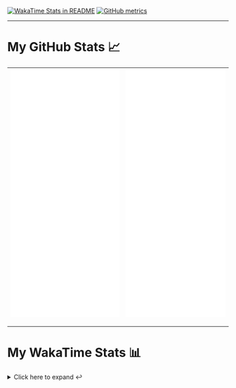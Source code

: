 [![WakaTime Stats in README](https://github.com/LOsioChico/LOsioChico/actions/workflows/waka.yml/badge.svg)](https://github.com/LOsioChico/LOsioChico/actions/workflows/waka.yml) [![GitHub metrics](https://github.com/LOsioChico/LOsioChico/actions/workflows/metrics.yml/badge.svg)](https://github.com/LOsioChico/LOsioChico/actions/workflows/metrics.yml)

---

# My GitHub Stats 📈

| ![](./assets/metrics.svg) | ![](./assets/metrics2.svg) |
| ------------------------- | -------------------------- |

---

# My WakaTime Stats 📊

<details>
<summary>Click here to expand ↩️</summary>
<br>

<!--START_SECTION:waka-->
![Code Time](http://img.shields.io/badge/Code%20Time-2%2C103%20hrs%2053%20mins-blue)

![Lines of code](https://img.shields.io/badge/From%20Hello%20World%20I%27ve%20Written-388.0%20thousand%20lines%20of%20code-blue)

**🐱 My GitHub Data** 

> 📦 680.9 kB Used in GitHub's Storage 
 > 
> 🏆 16 Contributions in the Year 2025
 > 
> 🚫 Not Opted to Hire
 > 
> 📜 28 Public Repositories 
 > 
> 🔑 32 Private Repositories 
 > 
**I'm a Night 🦉** 

```text
🌞 Morning                607 commits         ███░░░░░░░░░░░░░░░░░░░░░░   13.88 % 
🌆 Daytime                1373 commits        ████████░░░░░░░░░░░░░░░░░   31.39 % 
🌃 Evening                1498 commits        █████████░░░░░░░░░░░░░░░░   34.25 % 
🌙 Night                  896 commits         █████░░░░░░░░░░░░░░░░░░░░   20.48 % 
```
📅 **I'm Most Productive on Thursday** 

```text
Monday                   620 commits         ████░░░░░░░░░░░░░░░░░░░░░   14.17 % 
Tuesday                  655 commits         ████░░░░░░░░░░░░░░░░░░░░░   14.97 % 
Wednesday                489 commits         ███░░░░░░░░░░░░░░░░░░░░░░   11.18 % 
Thursday                 798 commits         █████░░░░░░░░░░░░░░░░░░░░   18.24 % 
Friday                   665 commits         ████░░░░░░░░░░░░░░░░░░░░░   15.20 % 
Saturday                 744 commits         ████░░░░░░░░░░░░░░░░░░░░░   17.01 % 
Sunday                   403 commits         ██░░░░░░░░░░░░░░░░░░░░░░░   09.21 % 
```


📊 **This Week I Spent My Time On** 

```text
💬 Programming Languages: 
Scala                    4 hrs 35 mins       ███████████░░░░░░░░░░░░░░   43.39 % 
JavaScript               2 hrs 37 mins       ██████░░░░░░░░░░░░░░░░░░░   24.87 % 
JSON                     1 hr 31 mins        ████░░░░░░░░░░░░░░░░░░░░░   14.38 % 
Markdown                 48 mins             ██░░░░░░░░░░░░░░░░░░░░░░░   07.69 % 
Vue.js                   15 mins             █░░░░░░░░░░░░░░░░░░░░░░░░   02.45 % 
```

**I Mostly Code in TypeScript** 

```text
TypeScript               33 repos            █████████████░░░░░░░░░░░░   51.56 % 
Scala                    9 repos             ████░░░░░░░░░░░░░░░░░░░░░   14.06 % 
JavaScript               6 repos             ██░░░░░░░░░░░░░░░░░░░░░░░   09.38 % 
CSS                      5 repos             ██░░░░░░░░░░░░░░░░░░░░░░░   07.81 % 
Java                     2 repos             █░░░░░░░░░░░░░░░░░░░░░░░░   03.12 % 
```




 Last Updated on 11/04/2025 01:06:57 UTC
<!--END_SECTION:waka-->

## </details>
